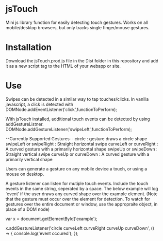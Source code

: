 # jsTouch
Mini js library function for easily detecting touch gestures. Works on all mobile/desktop browsers, but only tracks single finger/mouse gestures.

# Installation
Download the jsTouch.prod.js file in the Dist folder in this repository and add it as a new script tag to the HTML of your webapp or site.

# Use
Swipes can be detected in a similar way to tap touches/clicks.
In vanilla javascript, a click is detected with DOMNode.addEventListener('click',functionToPerform);

With jsTouch installed, additional touch events can be detected by using addGestureListner.
DOMNode.addGestureListener('swipeLeft',functionToPerform);

--Currently Supported Gestures--
circle : gesture draws a circle shape
swipeLeft or swipeRight : Straight horizontal swipe
curveLeft or curveRight : A curved gesture with a primarily horizontal shape
swipeUp or swipeDown : Straight vertical swipe
curveUp or curveDown : A curved gesture with a primarily vertical shape

Users can generate a gesture on any mobile device a touch, or using a mouse on desktop.

A gesture listener can listen for mutiple touch events. Include the touch events in the same string, seperated by a space. The below example will log 'event' if the user draws any curved shape over the example element.
(Note that the gesture must occur over the element for detection. To watch for gestures over the entire document or window, use the appropraite object, in place of a DOM node)

var x = document.getElementById('example');

x.addGestureListener('circle curveLeft curveRight curveUp curveDown', () => {
  console.log('event occured');
});
